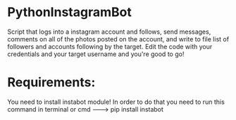 # PythonInstagramBot

Script that logs into a instagram account and follows, send messages, comments on all of the photos posted on the account, and write to file list of followers and accounts following by the target. Edit the code with your credentials and your target username and you're good to go!

# Requirements:

You need to install instabot module!
In order to do that you need to run this command in terminal or cmd ---> pip install instabot
